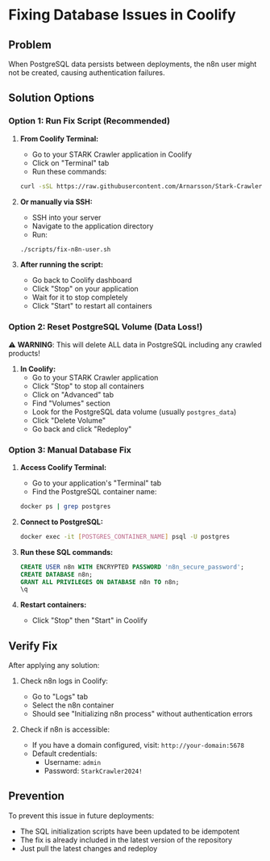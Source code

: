 # Fixing Database Issues in Coolify

## Problem
When PostgreSQL data persists between deployments, the n8n user might not be created, causing authentication failures.

## Solution Options

### Option 1: Run Fix Script (Recommended)

1. **From Coolify Terminal:**
   - Go to your STARK Crawler application in Coolify
   - Click on "Terminal" tab
   - Run these commands:
   ```bash
   curl -sSL https://raw.githubusercontent.com/Arnarsson/Stark-Crawler/main/scripts/fix-n8n-user.sh | bash
   ```

2. **Or manually via SSH:**
   - SSH into your server
   - Navigate to the application directory
   - Run:
   ```bash
   ./scripts/fix-n8n-user.sh
   ```

3. **After running the script:**
   - Go back to Coolify dashboard
   - Click "Stop" on your application
   - Wait for it to stop completely
   - Click "Start" to restart all containers

### Option 2: Reset PostgreSQL Volume (Data Loss!)

⚠️ **WARNING**: This will delete ALL data in PostgreSQL including any crawled products!

1. **In Coolify:**
   - Go to your STARK Crawler application
   - Click "Stop" to stop all containers
   - Click on "Advanced" tab
   - Find "Volumes" section
   - Look for the PostgreSQL data volume (usually `postgres_data`)
   - Click "Delete Volume"
   - Go back and click "Redeploy"

### Option 3: Manual Database Fix

1. **Access Coolify Terminal:**
   - Go to your application's "Terminal" tab
   - Find the PostgreSQL container name:
   ```bash
   docker ps | grep postgres
   ```

2. **Connect to PostgreSQL:**
   ```bash
   docker exec -it [POSTGRES_CONTAINER_NAME] psql -U postgres
   ```

3. **Run these SQL commands:**
   ```sql
   CREATE USER n8n WITH ENCRYPTED PASSWORD 'n8n_secure_password';
   CREATE DATABASE n8n;
   GRANT ALL PRIVILEGES ON DATABASE n8n TO n8n;
   \q
   ```

4. **Restart containers:**
   - Click "Stop" then "Start" in Coolify

## Verify Fix

After applying any solution:

1. Check n8n logs in Coolify:
   - Go to "Logs" tab
   - Select the n8n container
   - Should see "Initializing n8n process" without authentication errors

2. Check if n8n is accessible:
   - If you have a domain configured, visit: `http://your-domain:5678`
   - Default credentials: 
     - Username: `admin`
     - Password: `StarkCrawler2024!`

## Prevention

To prevent this issue in future deployments:
- The SQL initialization scripts have been updated to be idempotent
- The fix is already included in the latest version of the repository
- Just pull the latest changes and redeploy
